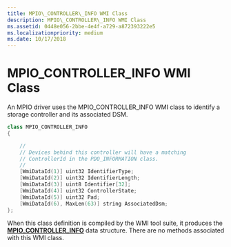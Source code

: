 ```yaml
---
title: MPIO\_CONTROLLER\_INFO WMI Class
description: MPIO\_CONTROLLER\_INFO WMI Class
ms.assetid: 0448e056-2bbe-4e4f-a729-a872393222e5
ms.localizationpriority: medium
ms.date: 10/17/2018
---
```


# MPIO\_CONTROLLER\_INFO WMI Class


An MPIO driver uses the MPIO\_CONTROLLER\_INFO WMI class to identify a storage controller and its associated DSM.

```cpp
class MPIO_CONTROLLER_INFO
{

    //
    // Devices behind this controller will have a matching
    // ControllerId in the PDO_INFORMATION class.
    //
    [WmiDataId(1)] uint32 IdentifierType;
    [WmiDataId(2)] uint32 IdentifierLength;
    [WmiDataId(3)] uint8 Identifier[32];
    [WmiDataId(4)] uint32 ControllerState;
    [WmiDataId(5)] uint32 Pad;
    [WmiDataId(6), MaxLen(63)] string AssociatedDsm;
};
```

When this class definition is compiled by the WMI tool suite, it produces the [**MPIO\_CONTROLLER\_INFO**](https://msdn.microsoft.com/library/windows/hardware/ff562329) data structure. There are no methods associated with this WMI class.

 

 





